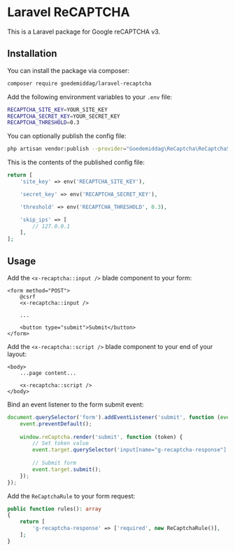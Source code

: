 # Laravel ReCAPTCHA

This is a Laravel package for Google reCAPTCHA v3.

## Installation

You can install the package via composer:

```bash
composer require goedemiddag/laravel-recaptcha
```

Add the following environment variables to your `.env` file:

```bash
RECAPTCHA_SITE_KEY=YOUR_SITE_KEY
RECAPTCHA_SECRET_KEY=YOUR_SECRET_KEY
RECAPTCHA_THRESHOLD=0.3
```

You can optionally publish the config file:

```bash
php artisan vendor:publish --provider="Goedemiddag\ReCaptcha\ReCaptchaServiceProvider" --tag="config"
```

This is the contents of the published config file:

```php
return [
    'site_key' => env('RECAPTCHA_SITE_KEY'),

    'secret_key' => env('RECAPTCHA_SECRET_KEY'),

    'threshold' => env('RECAPTCHA_THRESHOLD', 0.3),

    'skip_ips' => [
        // 127.0.0.1
    ],
];
```

## Usage

Add the `<x-recaptcha::input />` blade component to your form:

```blade
<form method="POST">
    @csrf
    <x-recaptcha::input />
    
    ... 
    
    <button type="submit">Submit</button>
</form>
```

Add the `<x-recaptcha::script />` blade component to your end of your layout:

```blade
<body>
    ...page content...

    <x-recaptcha::script />
</body>
```

Bind an event listener to the form submit event:

```js
document.querySelector('form').addEventListener('submit', function (event) {
    event.preventDefault();
    
    window.reCaptcha.render('submit', function (token) {        
        // Set token value
        event.target.querySelector('input[name="g-recaptcha-response"]').value = token;
        
        // Submit form
        event.target.submit();        
    });
});
```

Add the `ReCaptchaRule` to your form request:

```php
public function rules(): array
{
    return [
        'g-recaptcha-response' => ['required', new ReCaptchaRule()],
    ];
}
```
